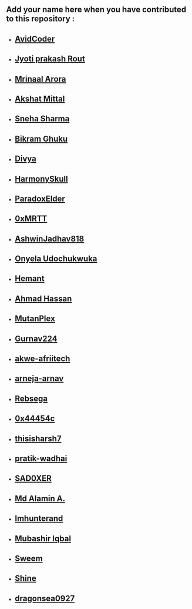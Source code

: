 ## Add your name here when you have contributed to this repository :

- ## [AvidCoder](https://github.com/AvidCoder101/)
- ## [Jyoti prakash Rout](https://github.com/Jyoti-prakash-rout)
- ## [Mrinaal Arora](https://github.com/aroramrinaal)
- ## [Akshat Mittal](https://github.com/akshatmittal61)
- ## [Sneha Sharma](https://github.com/snehasharma1111)
- ## [Bikram Ghuku](https://github.com/Bikram-ghuku)
- ## [Divya](https://github.com/d-coder111)
- ## [HarmonySkull](https://github.com/HarmonySkull)
- ## [ParadoxElder](https://github.com/ParadoxElder)
- ## [0xMRTT](https://github.com/0xMRTT/)
- ## [AshwinJadhav818](https://github.com/AshwinJadhav818)
- ## [Onyela Udochukwuka](https://github.com/Onyelaudochukwuka)
- ## [Hemant](https://github.com/hemantwasthere/)
- ## [Ahmad Hassan](https://github.com/ahmadhassan7)
- ## [MutanPlex](https://github.com/MutanPlex/)
- ## [Gurnav224](https://github.com/Gurnav224)
- ## [akwe-afriitech](https://github.com/akwe-afriitech)
- ## [arneja-arnav](https://github.com/arneja-arnav)
- ## [Rebsega](https://github.com/Rebsega)
- ## [0x44454c](https://github.com/0x44454c)
- ## [thisisharsh7](https://github.com/thisisharsh7)
- ## [pratik-wadhai](https://github.com/pratik-wadhai)
- ## [SAD0XER](https://github.com/SAD0XER)
- ## [Md Alamin A.](https://github.com/Alamin0x01)
- ## [Imhunterand](https://github.com/imhunterand)
- ## [Mubashir Iqbal](https://github.com/Mubshr07)
- ## [Sweem](https://github.com/BeautifulMoon211)
- ## [Shine](https://github.com/shinevue)
- ## [dragonsea0927](https://github.com/dragonsea0927)
